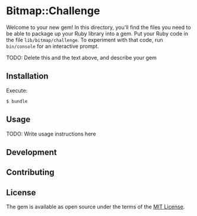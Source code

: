 # Bitmap::Challenge

Welcome to your new gem! In this directory, you'll find the files you need to be able to package up your Ruby library into a gem. Put your Ruby code in the file `lib/bitmap/challenge`. To experiment with that code, run `bin/console` for an interactive prompt.

TODO: Delete this and the text above, and describe your gem

## Installation

Execute:

    $ bundle

## Usage

TODO: Write usage instructions here

## Development

## Contributing

## License

The gem is available as open source under the terms of the [MIT License](https://opensource.org/licenses/MIT).
